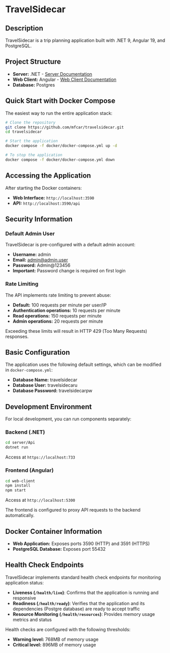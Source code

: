 # TravelSidecar

## Description
TravelSidecar is a trip planning application built with .NET 9, Angular 19, and PostgreSQL.

## Project Structure
- **Server:** .NET - [Server Documentation](/server/README.md)
- **Web Client:** Angular - [Web Client Documentation](/web-client/README.md)
- **Database:** Postgres

## Quick Start with Docker Compose
The easiest way to run the entire application stack:

```bash
# Clone the repository
git clone https://github.com/mfcar/travelsidecar.git
cd travelsidecar

# Start the application
docker compose -f docker/docker-compose.yml up -d

# To stop the application
docker compose -f docker/docker-compose.yml down
```

## Accessing the Application
After starting the Docker containers:

- **Web Interface:** `http://localhost:3590`
- **API:** `http://localhost:3590/api`

## Security Information

### Default Admin User

TravelSidecar is pre-configured with a default admin account:

- **Username:** admin
- **Email:** admin@admin.user
- **Password:** Admin@123456
- **Important:** Password change is required on first login

### Rate Limiting

The API implements rate limiting to prevent abuse:

- **Default:** 100 requests per minute per user/IP
- **Authentication operations:** 10 requests per minute
- **Read operations:** 150 requests per minute
- **Admin operations:** 20 requests per minute

Exceeding these limits will result in HTTP 429 (Too Many Requests) responses.

## Basic Configuration
The application uses the following default settings, which can be modified in `docker-compose.yml`:

- **Database Name:** travelsidecar
- **Database User:** travelsidecaru
- **Database Password:** travelsidecarpw

## Development Environment
For local development, you can run components separately:

### Backend (.NET)

```bash
cd server/Api
dotnet run
```

Access at `https://localhost:733`

### Frontend (Angular)

```bash
cd web-client
npm install
npm start
```

Access at `http://localhost:5300`

The frontend is configured to proxy API requests to the backend automatically.

## Docker Container Information

- **Web Application:** Exposes ports 3590 (HTTP) and 3591 (HTTPS)
- **PostgreSQL Database:** Exposes port 55432

## Health Check Endpoints

TravelSidecar implements standard health check endpoints for monitoring application status:

- **Liveness (`/health/live`)**: Confirms that the application is running and responsive
- **Readiness (`/health/ready`)**: Verifies that the application and its dependencies (Postgre database) are ready to accept traffic
- **Resource Monitoring (`/health/resources`)**: Provides memory usage metrics and status

Health checks are configured with the following thresholds:
- **Warning level:** 768MB of memory usage
- **Critical level:** 896MB of memory usage